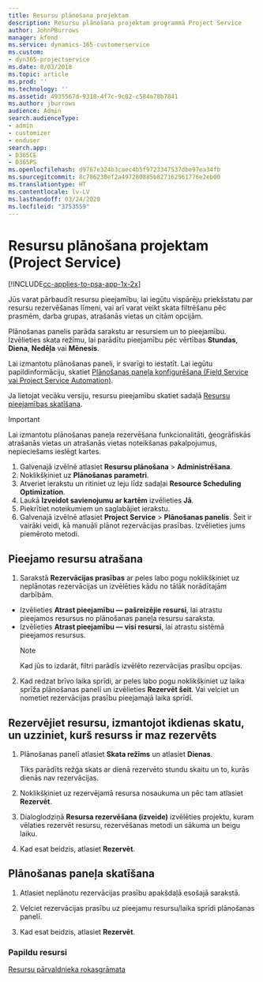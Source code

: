 ```yaml
---
title: Resursu plānošana projektam
description: Resursu plānošana projektam programmā Project Service
author: JohnPBurrows
manager: kfend
ms.service: dynamics-365-customerservice
ms.custom:
- dyn365-projectservice
ms.date: 8/03/2018
ms.topic: article
ms.prod: ''
ms.technology: ''
ms.assetid: 4935567d-9318-4f7c-9c02-c584a78b7841
ms.author: jburrows
audience: Admin
search.audienceType:
- admin
- customizer
- enduser
search.app:
- D365CE
- D365PS
ms.openlocfilehash: d9767e324b3caec4b5f9723347537dbe97ea34fb
ms.sourcegitcommit: 8c786230ef2a497280885b827162561776e2eb00
ms.translationtype: HT
ms.contentlocale: lv-LV
ms.lasthandoff: 03/24/2020
ms.locfileid: "3753559"
---
```

# <a name="schedule-resources-for-a-project-project-service"></a>Resursu plānošana projektam (Project Service)

[!INCLUDE[cc-applies-to-psa-app-1x-2x](../includes/cc-applies-to-psa-app-1x-2x.md)]

Jūs varat pārbaudīt resursu pieejamību, lai iegūtu vispārēju priekšstatu par resursu rezervēšanas līmeni, vai arī varat veikt skata filtrēšanu pēc prasmēm, darba grupas, atrašanās vietas un citām opcijām.  
  
Plānošanas panelis parāda sarakstu ar resursiem un to pieejamību. Izvēlieties skata režīmu, lai parādītu pieejamību pēc vērtības **Stundas**, **Diena**, **Nedēļa** vai **Mēnesis**.  
  
Lai izmantotu plānošanas paneli, ir svarīgi to iestatīt. Lai iegūtu papildinformāciju, skatiet [Plānošanas paneļa konfigurēšana (Field Service vai Project Service Automation)](../field-service/configure-schedule-board.md).
  
Ja lietojat vecāku versiju, resursu pieejamību skatiet sadaļā [Resursu pieejamības skatīšana](../project-service/view-resource-availability.md).  

> [!IMPORTANT]
>  Lai izmantotu plānošanas paneļa rezervēšana funkcionalitāti, ģeogrāfiskās atrašanās vietas un atrašanās vietas noteikšanas pakalpojumus, nepieciešams ieslēgt kartes.  
> 
> 1. Galvenajā izvēlnē atlasiet **Resursu plānošana** > **Administrēšana**.  
> 2. Noklikšķiniet uz **Plānošanas parametri**.  
> 3. Atveriet ierakstu un ritiniet uz leju līdz sadaļai **Resource Scheduling Optimization**.  
> 4. Laukā **Izveidot savienojumu ar kartēm** izvēlieties **Jā**.  
> 5. Piekrītiet noteikumiem un saglabājiet ierakstu.  
> 6. Galvenajā izvēlnē atlasiet **Project Service** > **Plānošanas panelis**. Šeit ir vairāki veidi, kā manuāli plānot rezervācijas prasības. Izvēlieties jums piemēroto metodi.
  
## <a name="find-available-resources"></a>Pieejamo resursu atrašana

1.  Sarakstā **Rezervācijas prasības** ar peles labo pogu noklikšķiniet uz neplānotas rezervācijas un izvēlēties kādu no tālāk norādītajām darbībām.  
  
- Izvēlieties **Atrast pieejamību — pašreizējie resursi**, lai atrastu pieejamos resursus no plānošanas paneļa resursu saraksta.  
- Izvēlieties **Atrast pieejamību — visi resursi**, lai atrastu sistēmā pieejamos resursus.  
   > [!NOTE]
   >  Kad jūs to izdarāt, filtri parādīs izvēlēto rezervācijas prasību opcijas.  
  
2. Kad redzat brīvo laika sprīdi, ar peles labo pogu noklikšķiniet uz laika sprīža plānošanas panelī un izvēlieties **Rezervēt šeit**. Vai velciet un nometiet rezervācijas prasību pieejamajā laika sprīdī.  
  

## <a name="book-a-resource-using-the-daily-view-and-find-whos-under-booked"></a>Rezervējiet resursu, izmantojot ikdienas skatu, un uzziniet, kurš resurss ir maz rezervēts
  
1.  Plānošanas panelī atlasiet **Skata režīms** un atlasiet **Dienas**.  
  
    Tiks parādīts režģa skats ar dienā rezervēto stundu skaitu un to, kurās dienās nav rezervācijas.  
  
2.  Noklikšķiniet uz rezervējamā resursa nosaukuma un pēc tam atlasiet **Rezervēt**.  
  
3.  Dialoglodziņā **Resursa rezervēšana (izveide)** izvēlēties projektu, kuram vēlaties rezervēt resursu, rezervēšanas metodi un sākuma un beigu laiku.  
  
4.  Kad esat beidzis, atlasiet **Rezervēt**.  
  
## <a name="view-to-the-schedule-board"></a>Plānošanas paneļa skatīšana
  
1.  Atlasiet neplānotu rezervācijas prasību apakšdaļā esošajā sarakstā.  
  
2.  Velciet rezervācijas prasību uz pieejamu resursu/laika sprīdi plānošanas panelī.  
  
3.  Kad esat beidzis, atlasiet **Rezervēt**.  
  
### <a name="additional-resources"></a>Papildu resursi  
 [Resursu pārvaldnieka rokasgrāmata](../project-service/resource-manager-guide.md)
